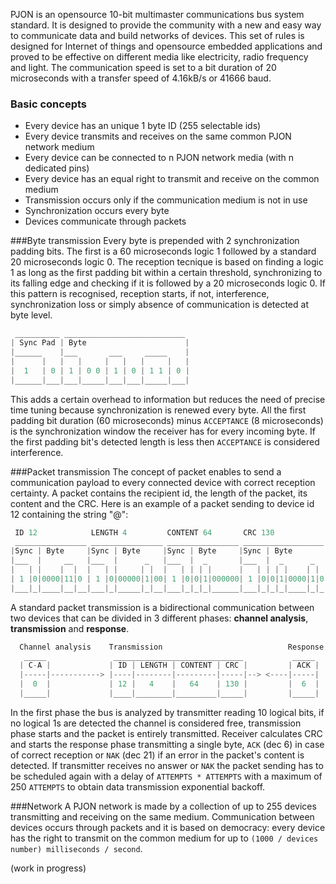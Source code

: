PJON is an opensource 10-bit multimaster communications bus system standard. It is designed to provide the community with a new and easy way to communicate data and build networks of devices. This set of rules is designed for Internet of things and opensource embedded applications and proved to be effective on different media like electricity, radio frequency and light. The communication speed is set to a bit duration of 20 microseconds with a transfer speed of 4.16kB/s or 41666 baud.
### Basic concepts
* Every device has an unique 1 byte ID (255 selectable ids)
* Every device transmits and receives on the same common PJON network medium
* Every device can be connected to n PJON network media (with n dedicated pins)
* Every device has an equal right to transmit and receive on the common medium
* Transmission occurs only if the communication medium is not in use
* Synchronization occurs every byte
* Devices communicate through packets

###Byte transmission
Every byte is prepended with 2 synchronization padding bits. 
The first is a 60 microseconds logic 1 followed by a standard 20 microseconds logic 0. The reception tecnique is based on finding a logic 1 as long as the first padding bit within a certain threshold, synchronizing to its falling edge and checking if it is followed by a 20 microseconds logic 0. If this pattern is recognised, reception starts, if not, interference, synchronization loss or simply absence of communication is detected at byte level.
```cpp  
 __________ ___________________________
| Sync Pad | Byte                      |
|______    |___       ___     _____    |
|      |   |   |     |   |   |     |   |
|  1   | 0 | 1 | 0 0 | 1 | 0 | 1 1 | 0 |
|______|___|___|_____|___|___|_____|___|

```
This adds a certain overhead to information but reduces the need of precise time tuning because synchronization is renewed every byte. All the first padding bit duration (60 microseconds) minus `ACCEPTANCE` (8 microseconds) is the synchronization window the receiver has for every incoming byte. If the first padding bit's detected length is less then `ACCEPTANCE` is considered interference.

###Packet transmission
The concept of packet enables to send a communication payload to every connected device with correct reception certainty. A packet contains the recipient id, the length of the packet, its content and the CRC. Here is an example of a packet sending to device id 12 containing the string "@":
```cpp  
 ID 12            LENGTH 4         CONTENT 64       CRC 130
 ________________ ________________ ________________ __________________
|Sync | Byte     |Sync | Byte     |Sync | Byte     |Sync | Byte       |
|___  |     __   |___  |      _   |___  |  _       |___  |  _      _  |
|   | |    |  |  |   | |     | |  |   | | | |      |   | | | |    | | |
| 1 |0|0000|11|0 | 1 |0|00000|1|00| 1 |0|0|1|000000| 1 |0|0|1|0000|1|0|
|___|_|____|__|__|___|_|_____|_|__|___|_|_|_|______|___|_|_|_|____|_|_|
```
A standard packet transmission is a bidirectional communication between two devices that can be divided in 3 different phases: **channel analysis**, **transmission** and **response**. 
```cpp  
  Channel analysis    Transmission                            Response
   _____               _____________________________           _____
  | C-A |             | ID | LENGTH | CONTENT | CRC |         | ACK |
  |-----|-----------> |----|--------|---------|-----|--> <----|-----|
  |  0  |             | 12 |   4    |   64    | 130 |         |  6  |
  |_____|             |____|________|_________|_____|         |_____|
```
In the first phase the bus is analyzed by transmitter reading 10 logical bits, if no logical 1s are detected the channel is considered free, transmission phase starts and the packet is entirely transmitted. Receiver calculates CRC and starts the response phase transmitting a single byte, `ACK` (dec 6) in case of correct reception or `NAK` (dec 21) if an error in the packet's content is detected. If transmitter receives no answer or `NAK` the packet sending has to be scheduled again with a delay of `ATTEMPTS * ATTEMPTS` with a maximum of 250 `ATTEMPTS` to obtain data transmission exponential backoff. 

###Network
A PJON network is made by a collection of up to 255 devices transmitting and receiving on the same medium. Communication between devices occurs through packets and it is based on democracy: every device has the right to transmit on the common medium for up to `(1000 / devices number) milliseconds / second`.   

(work in progress)